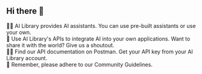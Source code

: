 ## Hi there 👋

🙋‍♀️ AI Library provides AI assistants. You can use pre-built assistants or use your own.  
🌈 Use AI Library's APIs to integrate AI into your own applications. Want to share it with the world? Give us a shoutout.  
👩‍💻 Find our API documentation on Postman. Get your API key from your AI Library account.  
🧙 Remember, please adhere to our Community Guidelines.  

<!--

**Here are some ideas to get you started:**

🙋‍♀️ A short introduction - what is your organization all about?
🌈 Contribution guidelines - how can the community get involved?
👩‍💻 Useful resources - where can the community find your docs? Is there anything else the community should know?
🍿 Fun facts - what does your team eat for breakfast?
🧙 Remember, you can do mighty things with the power of [Markdown](https://docs.github.com/github/writing-on-github/getting-started-with-writing-and-formatting-on-github/basic-writing-and-formatting-syntax)
-->
